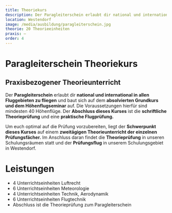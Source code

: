```yaml
---
title: Theoriekurs
description: Der Paragleiterschein erlaubt dir national und international in allen Fluggebieten zu fliegen und baut sich auf dem absolvierten Grundkurs und dem Höhenflugseminar auf. Die Voraussetzungen hierfür sind mindesten 40 Höhenflüge. Der Abschluss dieses Kurses ist die schriftliche Theorieprüfung und eine Praktische Flugprüfung
location: Westendorf
image: /media/ausbildung/paragleiterschein.jpg
theorie: 20 Theorieeinheiten
praxis: –
order: 4
---
```


# Paragleiterschein Theoriekurs

## Praxisbezogener Theorieunterricht

Der **Paragleiterschein** erlaubt dir **national und international in allen Fluggebieten zu fliegen** und baut sich auf dem **absolvierten Grundkurs und dem Höhenflugseminar** auf. Die Voraussetzungen hierfür sind mindesten 40 Höhenflüge. Der **Abschluss dieses Kurses** ist die **schriftliche Theorieprüfung** und eine **praktische Flugprüfung.**

Um euch optimal auf die Prüfung vorzubereiten, liegt der **Schwerpunkt dieses Kurses** auf einem **zweitägigen Theorieunterricht der einzelnen Prüfungsfächer.** Im Anschluss daran findet die **Theorieprüfung** in unseren Schulungsräumen statt und der **Prüfungsflug** in unserem Schulungsgebiet in Westendorf.

# Leistungen

- 4 Unterrichtseinheiten Luftrecht
- 6 Unterrichtseinheiten Meteorologie
- 4 Unterrichtseinheiten Technik, Aerodynamik
- 6 Unterrichtseinheiten Flugtechnik
- Abschluss ist die Theorieprüfung zum Paragleiterschein
